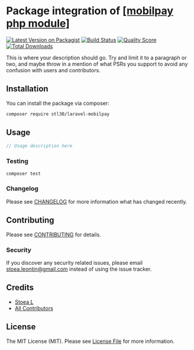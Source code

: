 # Package integration of [[mobilpay php module]](https://github.com/mobilpay/PHP_CARD)

[![Latest Version on Packagist](https://img.shields.io/packagist/v/stl30/laravel-mobilpay.svg?style=flat-square)](https://packagist.org/packages/stl30/laravel-mobilpay)
[![Build Status](https://img.shields.io/travis/stl30/laravel-mobilpay/master.svg?style=flat-square)](https://travis-ci.org/stl30/laravel-mobilpay)
[![Quality Score](https://img.shields.io/scrutinizer/g/stl30/laravel-mobilpay.svg?style=flat-square)](https://scrutinizer-ci.com/g/stl30/laravel-mobilpay)
[![Total Downloads](https://img.shields.io/packagist/dt/stl30/laravel-mobilpay.svg?style=flat-square)](https://packagist.org/packages/stl30/laravel-mobilpay)

This is where your description should go. Try and limit it to a paragraph or two, and maybe throw in a mention of what PSRs you support to avoid any confusion with users and contributors.

## Installation

You can install the package via composer:

```bash
composer require stl30/laravel-mobilpay
```

## Usage

``` php
// Usage description here
```

### Testing

``` bash
composer test
```

### Changelog

Please see [CHANGELOG](CHANGELOG.md) for more information what has changed recently.

## Contributing

Please see [CONTRIBUTING](CONTRIBUTING.md) for details.

### Security

If you discover any security related issues, please email stoea.leontin@gmail.com instead of using the issue tracker.

## Credits

- [Stoea L](https://github.com/stl30)
- [All Contributors](../../contributors)

## License

The MIT License (MIT). Please see [License File](LICENSE.md) for more information.

